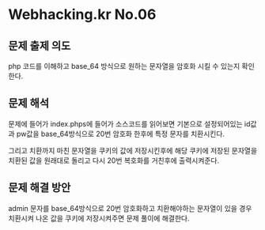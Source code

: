 # Webhacking.kr No.06

## 문제 출제 의도
php 코드를 이해하고 base_64 방식으로 원하는 문자열을 암호화 시킬 수 있는지 확인한다.

## 문제 해석
문제에 들어가 index.phps에 들어가 소스코드를 읽어보면 기본으로 설정되어있는 id값과 pw값을 base_64방식으로 20번 암호화 한후에 특정 문자를 치환시킨다.

그리고 치환까지 마친 문자열을 쿠키의 값에 저장시킨후에 해당 쿠키에 저장된 문자열을 치환된 값을 원래대로 돌리고 다시 20번 복호화를 거친후에 출력시켜준다.

## 문제 해결 방안
admin 문자를 base_64방식으로 20번 암호화하고 치환해야하는 문자열이 있을 경우 치환시켜 나온 값을 쿠키에 저장시켜주면 문제 풀이에 해결한다.